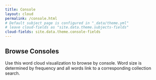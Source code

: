 ```yaml
---
title: Console
layout: cloud
permalink: /console.html
# Default subject page is configured in "_data/theme.yml"
# leave cloud-fields as "site.data.theme.subjects-fields"
cloud-fields: site.data.theme.console-fields
---
```


## Browse Consoles

Use this word cloud visualization to browse by console.
Word size is determined by frequency and all words link to a corresponding collection search.
